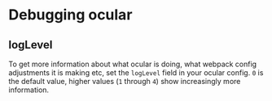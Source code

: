# Debugging ocular

## logLevel

To get more information about what ocular is doing, what webpack config adjustments it is making etc, set the `logLevel` field in your ocular config. `0` is the default value, higher values (`1` through `4`) show increasingly more information.
